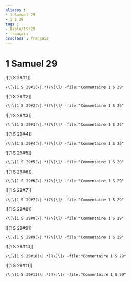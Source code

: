 ```yaml
---
aliases : 
- 1 Samuel 29
- 1 S 29
tags : 
- Bible/1S/29
- français
cssclass : français
---
```


# 1 Samuel 29

![[1 S 29#1]]

```query
/\[\[1 S 29#1(\|.*)?\]\]/ -file:"Commentaire 1 S 29"
```

![[1 S 29#2]]

```query
/\[\[1 S 29#2(\|.*)?\]\]/ -file:"Commentaire 1 S 29"
```

![[1 S 29#3]]

```query
/\[\[1 S 29#3(\|.*)?\]\]/ -file:"Commentaire 1 S 29"
```

![[1 S 29#4]]

```query
/\[\[1 S 29#4(\|.*)?\]\]/ -file:"Commentaire 1 S 29"
```

![[1 S 29#5]]

```query
/\[\[1 S 29#5(\|.*)?\]\]/ -file:"Commentaire 1 S 29"
```

![[1 S 29#6]]

```query
/\[\[1 S 29#6(\|.*)?\]\]/ -file:"Commentaire 1 S 29"
```

![[1 S 29#7]]

```query
/\[\[1 S 29#7(\|.*)?\]\]/ -file:"Commentaire 1 S 29"
```

![[1 S 29#8]]

```query
/\[\[1 S 29#8(\|.*)?\]\]/ -file:"Commentaire 1 S 29"
```

![[1 S 29#9]]

```query
/\[\[1 S 29#9(\|.*)?\]\]/ -file:"Commentaire 1 S 29"
```

![[1 S 29#10]]

```query
/\[\[1 S 29#10(\|.*)?\]\]/ -file:"Commentaire 1 S 29"
```

![[1 S 29#11]]

```query
/\[\[1 S 29#11(\|.*)?\]\]/ -file:"Commentaire 1 S 29"
```

